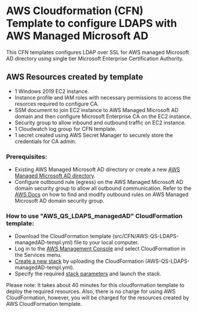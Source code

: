 # AWS Cloudformation (CFN) Template to configure LDAPS with AWS Managed Microsoft AD
This CFN templates configures LDAP over SSL for AWS managed Microsoft AD directory using single tier Microsoft Enterprise Certification Authority.

## AWS Resources created by template
- 1 Windows 2019 EC2 instance.
- Instance profile and IAM roles with necessary permissions to access the resorces required to configure CA. 
- SSM document to join EC2 instance to AWS Managed Microsoft AD domain and then configure Microsoft Enterprise CA on the EC2 instance.
- Security group to allow inbound and outbound traffic on EC2 instance.
- 1 Cloudwatch log group for CFN template.
- 1 secret created using AWS Secret Manager to securely store the credentials for CA admin. 

### Prerequisites:
- Existing AWS Managed Microsoft AD directory or create a new <a href="https://docs.aws.amazon.com/directoryservice/latest/admin-guide/ms_ad_getting_started_create_directory.html">AWS Managed Microsoft AD directory</a>.
- Configure outbound rule (egress) on the AWS Managed Microsoft AD domain security group to allow all outbound communication. Refer to the <a href="https://docs.aws.amazon.com/directoryservice/latest/admin-guide/ms_ad_tutorial_setup_trust_prepare_mad.html#tutorial_setup_trust_open_vpc">AWS Docs</a> on how to find and modify outbound rules on AWS Managed Microsoft AD domain security group.

### How to use "AWS_QS_LDAPS_managedAD" CloudFormation template:
- Download the CloudFormation template (src/CFN/AWS-QS-LDAPS-managedAD-templ.yml) file to your local computer.
- Log in to the <a href="https://console.aws.amazon.com/cloudformation">AWS Management Console</a> and select CloudFormation in the Services menu.
- <a href="https://docs.aws.amazon.com/AWSCloudFormation/latest/UserGuide/cfn-using-console-create-stack-template.html">Create a new stack</a> by uploading the CloudFormation (AWS-QS-LDAPS-managedAD-templ.yml). 
- Specify the required <a href="https://docs.aws.amazon.com/AWSCloudFormation/latest/UserGuide/cfn-using-console-create-stack-parameters.html">stack parameters</a> and launch the stack.

Please note: It takes about 40 minutes for this cloudformation template to deploy the required resources. Also, there is no charge for using AWS CloudFormation, however, you will be charged for the resources created by AWS CloudFormation template. 
